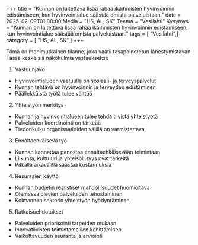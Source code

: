 +++
title = "Kunnan on laitettava lisää rahaa ikäihmisten hyvinvoinnin edistämiseen, kun hyvinvointialue säästää omista palveluistaan."
date = 2025-02-09T01:00:00
Media = "HS, AL, SK"
Teema = "Vesilahti"
Kysymys = "Kunnan on laitettava lisää rahaa ikäihmisten hyvinvoinnin edistämiseen, kun hyvinvointialue säästää omista palveluistaan."
tags = [ "Vesilahti",]
category = [ "HS, AL, SK",]
+++

Tämä on monimutkainen tilanne, joka vaatii tasapainotetun lähestymistavan. Tässä keskeisiä näkökulmia vastaukseksi:

1. Vastuunjako
- Hyvinvointialueen vastuulla on sosiaali- ja terveyspalvelut
- Kunnan tehtävä on hyvinvoinnin ja terveyden edistäminen
- Päällekkäistä työtä tulee välttää

2. Yhteistyön merkitys
- Kunnan ja hyvinvointialueen tulee tehdä tiivistä yhteistyötä
- Palveluiden koordinointi on tärkeää
- Tiedonkulku organisaatioiden välillä on varmistettava

3. Ennaltaehkäisevä työ
- Kunnan kannattaa panostaa ennaltaehkäisevään toimintaan
- Liikunta, kulttuuri ja yhteisöllisyys ovat tärkeitä
- Pitkällä aikavälillä säästää kustannuksia

4. Resurssien käyttö
- Kunnan budjetin realistiset mahdollisuudet huomioitava
- Olemassa olevien palveluiden tehostaminen
- Kolmannen sektorin yhteistyön hyödyntäminen

5. Ratkaisuehdotukset
- Palveluiden priorisointi tarpeiden mukaan
- Innovatiivisten toimintamallien kehittäminen
- Vaikuttavuuden seuranta ja arviointi